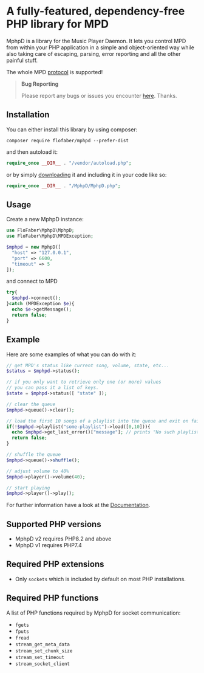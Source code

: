 # A fully-featured, dependency-free PHP library for MPD

MphpD is a library for the Music Player Daemon.
It lets you control MPD from within your PHP application in a simple and object-oriented
way while also taking care of escaping, parsing, error reporting and all the other
painful stuff.


The whole MPD [protocol](https://mpd.readthedocs.io/en/latest/protocol.html) is supported!

> **Bug Reporting**
> 
> Please report any bugs or issues you encounter [here](https://github.com/FloFaber/MphpD/issues). Thanks.

## Installation


You can either install this library by using composer:
```
composer require flofaber/mphpd --prefer-dist
```
and then autoload it:
```PHP
require_once __DIR__ . "/vendor/autoload.php";
```

or by simply [downloading](https://github.com/FloFaber/MphpD/releases) it and including it in your code like so:
```PHP
require_once __DIR__ . "/MphpD/MphpD.php";
```

## Usage

Create a new MphpD instance:

```PHP
use FloFaber\MphpD\MphpD;
use FloFaber\MphpD\MPDException;

$mphpd = new MphpD([
  "host" => "127.0.0.1",
  "port" => 6600,
  "timeout" => 5
]);
```

and connect to MPD
```PHP
try{
  $mphpd->connect();
}catch (MPDException $e){
  echo $e->getMessage();
  return false;
}
```

## Example

Here are some examples of what you can do with it:

```PHP
// get MPD's status like current song, volume, state, etc...
$status = $mphpd->status();

// if you only want to retrieve only one (or more) values
// you can pass it a list of keys.
$state = $mphpd->status([ "state" ]);

// clear the queue
$mphpd->queue()->clear();

// load the first 10 songs of a playlist into the queue and exit on failure.
if(!$mphpd->playlist("some-playlist")->load([0,10])){
  echo $mphpd->get_last_error()["message"]; // prints "No such playlist"
  return false;
}

// shuffle the queue
$mphpd->queue()->shuffle();

// adjust volume to 40%
$mphpd->player()->volume(40);

// start playing
$mphpd->player()->play();
```

For further information have a look at the [Documentation](https://mphpd.org/latest/overview.html).

## Supported PHP versions

* MphpD v2 requires PHP8.2 and above
* MphpD v1 requires PHP7.4

## Required PHP extensions
* Only `sockets` which is included by default on most PHP installations.

## Required PHP functions

A list of PHP functions required by MphpD for socket communication:

* `fgets`
* `fputs`
* `fread`
* `stream_get_meta_data`
* `stream_set_chunk_size`
* `stream_set_timeout`
* `stream_socket_client`
